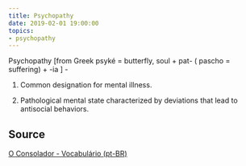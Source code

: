 ```yaml
---
title: Psychopathy
date: 2019-02-01 19:00:00
topics:
- psychopathy 
---
```


Psychopathy [from Greek psyké = butterfly, soul + pat- ( pascho = suffering) +
-ia ] - 

1. Common designation for mental illness. 

2. Pathological mental state characterized by deviations that lead to
   antisocial behaviors.


## Source
[O Consolador - Vocabulário (pt-BR)](http://www.oconsolador.com.br/linkfixo/vocabulario/principal.html)
